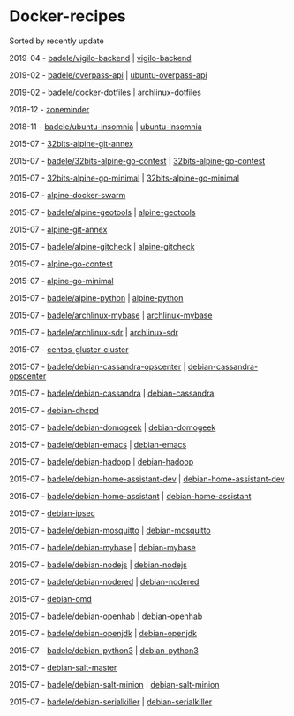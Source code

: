 
# Docker-recipes

Sorted by recently update

2019-04 - [badele/vigilo-backend](https://cloud.docker.com/u/badele/repository/docker/badele/vigilo-backend) | [vigilo-backend](https://github.com/jesuisundesdeux/docker-vigilo-backend/tree/php-7.2)

2019-02 - [badele/overpass-api](https://cloud.docker.com/u/badele/repository/docker/badele/overpass-api) | [ubuntu-overpass-api](https://github.com/jesuisundesdeux/docker-overpass-api)

2019-02 - [badele/docker-dotfiles](https://cloud.docker.com/u/badele/repository/docker/badele/docker-dotfiles) | [archlinux-dotfiles](https://github.com/badele/docker-dotfiles)

2018-12 - [zoneminder](https://github.com/badele/docker-home/blob/master/zoneminder)

2018-11 - [badele/ubuntu-insomnia](https://cloud.docker.com/repository/docker/badele/ubuntu-insomnia) | [ubuntu-insomnia](https://github.com/badele/docker-insomnia)

2015-07 - [32bits-alpine-git-annex](https://github.com/badele/docker-recipes/tree/alldockers)

2015-07 - [badele/32bits-alpine-go-contest](https://cloud.docker.com/repository/docker/badele/32bits-alpine-go-contest) | [32bits-alpine-go-contest](https://github.com/badele/docker-recipes/tree/alldockers)

2015-07 - [32bits-alpine-go-minimal](https://cloud.docker.com/repository/docker/badele/32bits-alpine-go-minimal) | [32bits-alpine-go-minimal](https://github.com/badele/docker-recipes/tree/alldockers)

2015-07 - [alpine-docker-swarm](https://github.com/badele/docker-recipes/tree/alldockers)

2015-07 - [badele/alpine-geotools](https://cloud.docker.com/repository/docker/badele/alpine-geotools) | [alpine-geotools](https://github.com/badele/docker-recipes/tree/alldockers)

2015-07 - [alpine-git-annex](https://github.com/badele/docker-recipes/tree/alldockers)

2015-07 - [badele/alpine-gitcheck](https://cloud.docker.com/repository/docker/badele/alpine-gitcheck) | [alpine-gitcheck](https://github.com/badele/docker-recipes/tree/alldockers)

2015-07 - [alpine-go-contest](https://github.com/badele/docker-recipes/tree/alldockers)

2015-07 - [alpine-go-minimal](https://github.com/badele/docker-recipes/tree/alldockers)

2015-07 - [badele/alpine-python](https://cloud.docker.com/repository/docker/badele/alpine-python) | [alpine-python](https://github.com/badele/docker-recipes/tree/alldockers)

2015-07 - [badele/archlinux-mybase](https://cloud.docker.com/repository/docker/badele/archlinux-mybase) | [archlinux-mybase](https://github.com/badele/docker-recipes/tree/alldockers)

2015-07 - [badele/archlinux-sdr](https://cloud.docker.com/repository/docker/badele/archlinux-sdr) | [archlinux-sdr](https://github.com/badele/docker-recipes/tree/alldockers)

2015-07 - [centos-gluster-cluster](https://github.com/badele/docker-recipes/tree/alldockers)

2015-07 - [badele/debian-cassandra-opscenter](https://cloud.docker.com/repository/docker/badele/debian-cassandra-opscenter) | [debian-cassandra-opscenter](https://github.com/badele/docker-recipes/tree/alldockers)

2015-07 - [badele/debian-cassandra](https://cloud.docker.com/repository/docker/badele/debian-cassandra) | [debian-cassandra](https://github.com/badele/docker-recipes/tree/alldockers)

2015-07 - [debian-dhcpd](https://github.com/badele/docker-recipes/tree/alldockers)

2015-07 - [badele/debian-domogeek](https://cloud.docker.com/repository/docker/badele/debian-domogeek) | [debian-domogeek](https://github.com/badele/docker-recipes/tree/alldockers)

2015-07 - [badele/debian-emacs](https://cloud.docker.com/repository/docker/badele/debian-emacs) | [debian-emacs](https://github.com/badele/docker-recipes/tree/alldockers)

2015-07 - [badele/debian-hadoop](https://cloud.docker.com/repository/docker/badele/debian-hadoop) | [debian-hadoop](https://github.com/badele/docker-recipes/tree/alldockers)

2015-07 - [badele/debian-home-assistant-dev](https://cloud.docker.com/repository/docker/badele/debian-home-assistant-dev) | [debian-home-assistant-dev](https://github.com/badele/docker-recipes/tree/alldockers)

2015-07 - [badele/debian-home-assistant](https://cloud.docker.com/repository/docker/badele/debian-home-assistant) | [debian-home-assistant](https://github.com/badele/docker-recipes/tree/alldockers)

2015-07 - [debian-ipsec](https://github.com/badele/docker-recipes/tree/alldockers)

2015-07 - [badele/debian-mosquitto](https://cloud.docker.com/repository/docker/badele/debian-mosquitto) | [debian-mosquitto](https://github.com/badele/docker-recipes/tree/alldockers)

2015-07 - [badele/debian-mybase](https://cloud.docker.com/repository/docker/badele/debian-mybase) | [debian-mybase](https://github.com/badele/docker-recipes/tree/alldockers)

2015-07 - [badele/debian-nodejs](https://cloud.docker.com/repository/docker/badele/debian-nodejs) | [debian-nodejs](https://github.com/badele/docker-recipes/tree/alldockers)

2015-07 - [badele/debian-nodered](https://cloud.docker.com/repository/docker/badele/debian-nodered) | [debian-nodered](https://github.com/badele/docker-recipes/tree/alldockers)

2015-07 - [debian-omd](https://github.com/badele/docker-recipes/tree/alldockers)

2015-07 - [badele/debian-openhab](https://cloud.docker.com/repository/docker/badele/debian-openhab) | [debian-openhab](https://github.com/badele/docker-recipes/tree/alldockers)

2015-07 - [badele/debian-openjdk](https://cloud.docker.com/repository/docker/badele/debian-openjdk) | [debian-openjdk](https://github.com/badele/docker-recipes/tree/alldockers)

2015-07 - [badele/debian-python3](https://cloud.docker.com/repository/docker/badele/debian-python3) | [debian-python3](https://github.com/badele/docker-recipes/tree/alldockers)

2015-07 - [debian-salt-master](https://github.com/badele/docker-recipes/tree/alldockers)

2015-07 - [badele/debian-salt-minion](https://cloud.docker.com/repository/docker/badele/debian-salt-minion) | [debian-salt-minion](https://github.com/badele/docker-recipes/tree/alldockers)

2015-07 - [badele/debian-serialkiller](https://cloud.docker.com/repository/docker/badele/debian-serialkiller) | [debian-serialkiller](https://github.com/badele/docker-recipes/tree/alldockers)
